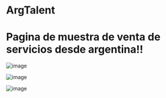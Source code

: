 # ArgTalent

# Pagina de muestra de venta de servicios desde argentina!!

![image](https://user-images.githubusercontent.com/60992367/128603854-e0b3dc89-ecb4-4b3c-87dc-36422557a65a.png)

![image](https://user-images.githubusercontent.com/60992367/128603855-f93e2175-f0e8-4560-af78-50c7bfd4c4a1.png)

![image](https://user-images.githubusercontent.com/60992367/128603868-d85b0dc2-ae4b-40b4-8cfd-7255ca8da309.png)
